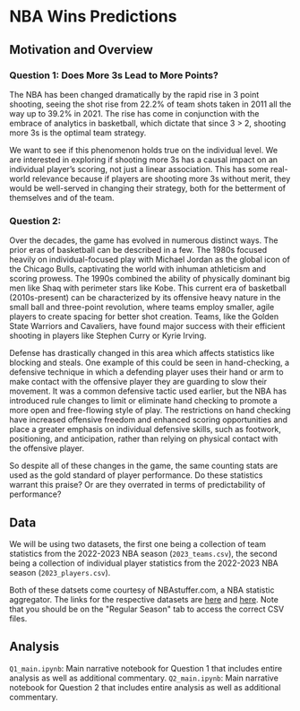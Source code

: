 # NBA Wins Predictions 

## Motivation and Overview

### Question 1: Does More 3s Lead to More Points? 

The NBA has been changed dramatically by the rapid rise in 3 point shooting, seeing the shot rise from 22.2% of team shots taken in 2011 all the way up to 39.2% in 2021. The rise has come in conjunction with the embrace of analytics in basketball, which dictate that since 3 > 2, shooting more 3s is the optimal team strategy. 

We want to see if this phenomenon holds true on the individual level. We are interested in exploring if shooting more 3s has a causal impact on an individual player’s scoring, not just a linear association. This has some real-world relevance because if players are shooting more 3s without merit, they would be well-served in changing their strategy, both for the betterment of themselves and of the team.


### Question 2: 

Over the decades, the game has evolved in numerous distinct ways. The prior eras of basketball can be described in a few. The 1980s focused heavily on individual-focused play with Michael Jordan as the global icon of the Chicago Bulls, captivating the world with inhuman athleticism and scoring prowess. The 1990s combined the ability of physically dominant big men like Shaq with perimeter stars like Kobe. This current era of basketball (2010s-present) can be characterized by its offensive heavy nature in the small ball and three-point revolution, where teams employ smaller, agile players to create spacing for better shot creation. Teams, like the Golden State Warriors and Cavaliers, have found major success with their efficient shooting in players like Stephen Curry or Kyrie Irving. 

Defense has drastically changed in this area which affects statistics like blocking and steals. One example of this could be seen in hand-checking, a defensive technique in which a defending player uses their hand or arm to make contact with the offensive player they are guarding to slow their movement. It was a common defensive tactic used earlier, but the NBA has introduced rule changes to limit or eliminate hand checking to promote a more open and free-flowing style of play. The restrictions on hand checking have increased offensive freedom and enhanced scoring opportunities and place a greater emphasis on individual defensive skills, such as footwork, positioning, and anticipation, rather than relying on physical contact with the offensive player.

So despite all of these changes in the game, the same counting stats are used as the gold standard of player performance. Do these statistics warrant this praise? Or are they overrated in terms of predictability of performance? 


## Data

We will be using two datasets, the first one being a collection of team statistics from the 2022-2023 NBA season (`2023_teams.csv`), the second being a collection of individual player statistics from the 2022-2023 NBA season (`2023_players.csv`). 

Both of these datsets come courtesy of NBAstuffer.com, a NBA statistic aggregator. The links for the respective datasets are [here](https://www.nbastuffer.com/2022-2023-nba-team-stats/) and [here](https://www.nbastuffer.com/2022-2023-nba-player-stats/). Note that you should be on the "Regular Season" tab to access the correct CSV files. 

## Analysis

`Q1_main.ipynb`: Main narrative notebook for Question 1 that includes entire analysis as well as additional commentary.
`Q2_main.ipynb`: Main narrative notebook for Question 2 that includes entire analysis as well as additional commentary. 